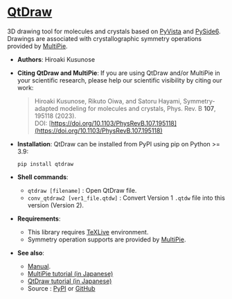 # [QtDraw](https://cmt-mu.github.io/QtDraw/)

3D drawing tool for molecules and crystals based on [PyVista](https://docs.pyvista.org/) and [PySide6](https://doc.qt.io/qtforpython-6/index.html).
Drawings are associated with crystallographic symmetry operations provided by [MultiPie](https://github.com/CMT-MU/MultiPie).

- **Authors**: Hiroaki Kusunose

- **Citing QtDraw and MultiPie**: If you are using QtDraw and/or MultiPie in your scientific research, please help our scientific visibility by citing our work:
    > Hiroaki Kusunose, Rikuto Oiwa, and Satoru Hayami, Symmetry-adapted modeling for molecules and crystals, Phys. Rev. B <b>107</b>, 195118 (2023).<br>
    > DOI: [https://doi.org/10.1103/PhysRevB.107.195118](https://doi.org/10.1103/PhysRevB.107.195118)

- **Installation**: QtDraw can be installed from PyPI using pip on Python >= 3.9:
    ```
    pip install qtdraw
    ```

- **Shell commands**:
  - `qtdraw [filename]` : Open QtDraw file.
  - `conv_qtdraw2 [ver1_file.qtdw]` : Convert Version 1 `.qtdw` file into this version (Version 2).

- **Requirements**:
  - This library requires [TeXLive](https://www.tug.org/texlive/) environment.
  - Symmetry operation supports are provided by [MultiPie](https://github.com/CMT-MU/MultiPie).

- **See also**:
  - [Manual](https://cmt-mu.github.io/QtDraw/src/overview.html).
  - [MultiPie tutorial (in Japanese)](https://cmt-mu.github.io/MultiPieTutorial/)
  - [QtDraw tutorial (in Japanese)](https://cmt-mu.github.io/QtDrawTutorial/)
  - Source : [PyPI](https://pypi.org/project/qtdraw/) or [GitHub](https://github.com/CMT-MU/QtDraw)
